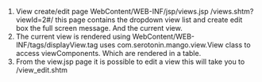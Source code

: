 1. View create/edit page WebContent/WEB-INF/jsp/views.jsp /views.shtm?viewId=2#/ this page contains the dropdown view list and create edit box the full screen message. And the current view.
2. The current view is rendered using WebContent/WEB-INF/tags/displayView.tag uses com.serotonin.mango.view.View class to access viewComponents. Which are rendered in a table.
3. From the view.jsp page it is possible to edit a view this will take you to /view_edit.shtm
        